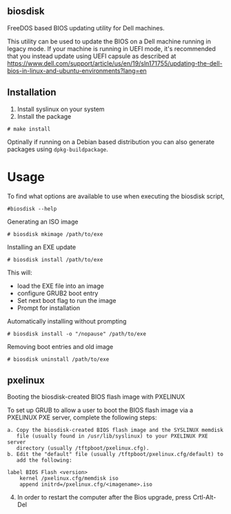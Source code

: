 biosdisk
--------
FreeDOS based BIOS updating utility for Dell machines.

This utility can be used to update the BIOS on a Dell machine running in
legacy mode.
If your machine is running in UEFI mode, it's recommended that you instead
update using UEFI capsule as described at https://www.dell.com/support/article/us/en/19/sln171755/updating-the-dell-bios-in-linux-and-ubuntu-environments?lang=en

## Installation
1. Install syslinux on your system
2. Install the package
```
# make install
```

Optinally if running on a Debian based distribution you can also generate
packages using `dpkg-buildpackage`.

# Usage
To find what options are available to use when executing the biosdisk script,
```
#biosdisk --help
```

Generating an ISO image
```
# biosdisk mkimage /path/to/exe
```

Installing an EXE update
```
# biosdisk install /path/to/exe
```
This will:
 * load the EXE file into an image
 * configure GRUB2 boot entry
 * Set next boot flag to run the image
 * Prompt for installation

Automatically installing without prompting
```
# biosdisk install -o "/nopause" /path/to/exe
```

Removing boot entries and old image
```
# biosdisk uninstall /path/to/exe
```

## pxelinux
Booting the biosdisk-created BIOS flash image with PXELINUX

To set up GRUB to allow a user to boot the BIOS flash image via a PXELINUX PXE
server, complete the following steps:

    a. Copy the biosdisk-created BIOS flash image and the SYSLINUX memdisk
       file (usually found in /usr/lib/syslinux) to your PXELINUX PXE server
       directory (usually /tftpboot/pxelinux.cfg). 
    b. Edit the "default" file (usually /tftpboot/pxelinux.cfg/default) to 
       add the following:

	label BIOS Flash <version>
		kernel /pxelinux.cfg/memdisk iso
		append initrd=/pxelinux.cfg/<imagename>.iso

4. In order to restart the computer after the Bios upgrade, press Crtl-Alt-Del

